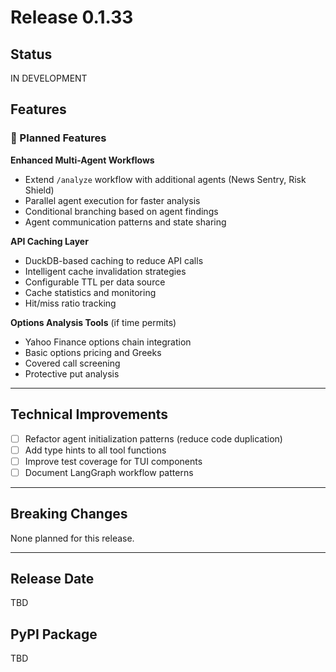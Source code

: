 # Release 0.1.33

## Status
IN DEVELOPMENT

## Features

### 🚧 Planned Features

**Enhanced Multi-Agent Workflows**
- Extend `/analyze` workflow with additional agents (News Sentry, Risk Shield)
- Parallel agent execution for faster analysis
- Conditional branching based on agent findings
- Agent communication patterns and state sharing

**API Caching Layer**
- DuckDB-based caching to reduce API calls
- Intelligent cache invalidation strategies
- Configurable TTL per data source
- Cache statistics and monitoring
- Hit/miss ratio tracking

**Options Analysis Tools** (if time permits)
- Yahoo Finance options chain integration
- Basic options pricing and Greeks
- Covered call screening
- Protective put analysis

---

## Technical Improvements

- [ ] Refactor agent initialization patterns (reduce code duplication)
- [ ] Add type hints to all tool functions
- [ ] Improve test coverage for TUI components
- [ ] Document LangGraph workflow patterns

---

## Breaking Changes

None planned for this release.

---

## Release Date
TBD

## PyPI Package
TBD
